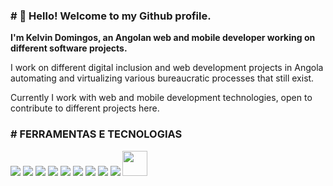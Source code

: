 <h3># 👋 Hello! Welcome to my Github profile. </h3>

<b>I'm Kelvin Domingos, an Angolan web and mobile developer working on different software projects.</b>
<p>I work on different digital inclusion and web development projects in Angola automating and virtualizing various bureaucratic processes that still exist.</p>
<p> Currently I work with web and mobile development technologies, open to contribute to different projects here.</p>

<div>
  <h3># FERRAMENTAS E TECNOLOGIAS</h3>
  <div>
      <img src="https://cdn.jsdelivr.net/gh/devicons/devicon/icons/html5/html5-original.svg" />
      <img src="https://cdn.jsdelivr.net/gh/devicons/devicon/icons/css3/css3-original.svg" />
      <img src="https://cdn.jsdelivr.net/gh/devicons/devicon/icons/javascript/javascript-plain.svg" />
      <img src="https://cdn.jsdelivr.net/gh/devicons/devicon/icons/jquery/jquery-original.svg" />
      <img src="https://cdn.jsdelivr.net/gh/devicons/devicon/icons/php/php-original.svg" />
      <img src="https://cdn.jsdelivr.net/gh/devicons/devicon/icons/laravel/laravel-plain-wordmark.svg" />
      <img src="https://cdn.jsdelivr.net/gh/devicons/devicon/icons/flutter/flutter-original.svg" />
      <img src="https://cdn.jsdelivr.net/gh/devicons/devicon/icons/dart/dart-original.svg" />
      <img src="https://cdn.jsdelivr.net/gh/devicons/devicon/icons/vscode/vscode-original-wordmark.svg" />     
      <img loading="lazy" src="https://cdn.jsdelivr.net/gh/devicons/devicon/icons/git/git-original.svg" width="40" height="40"/>
  </div>
</div>


<!---
kelvinessuvi/kelvinessuvi is a ✨ special ✨ repository because its `README.md` (this file) appears on your GitHub profile.
You can click the Preview link to take a look at your changes.
--->
